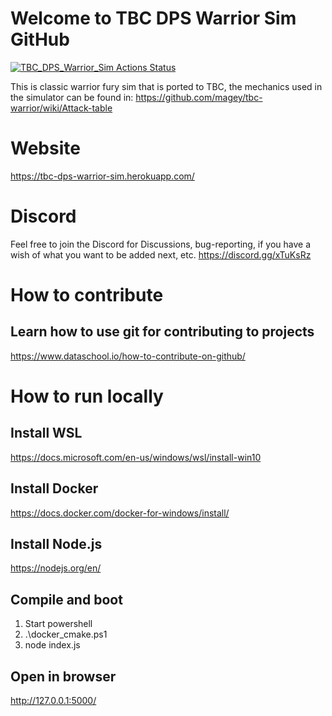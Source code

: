# Welcome to TBC DPS Warrior Sim GitHub
[![TBC_DPS_Warrior_Sim Actions Status](https://github.com/TheGroxEmpire/TBC_DPS_Warrior_Sim/workflows/Pipeline/badge.svg)](https://github.com/TheGroxEmpire/TBC_DPS_Warrior_Sim/actions)

This is classic warrior fury sim that is ported to TBC,
the mechanics used in the simulator can be found in:
https://github.com/magey/tbc-warrior/wiki/Attack-table

# Website
https://tbc-dps-warrior-sim.herokuapp.com/

# Discord
Feel free to join the Discord for Discussions, bug-reporting, if you have a wish of what you want to be added next, etc.
https://discord.gg/xTuKsRz

# How to contribute
## Learn how to use git for contributing to projects
https://www.dataschool.io/how-to-contribute-on-github/

# How to run locally
## Install WSL
https://docs.microsoft.com/en-us/windows/wsl/install-win10

## Install Docker
https://docs.docker.com/docker-for-windows/install/

## Install Node.js
https://nodejs.org/en/

## Compile and boot
1. Start powershell
2. .\docker_cmake.ps1
3. node index.js

## Open in browser
http://127.0.0.1:5000/
